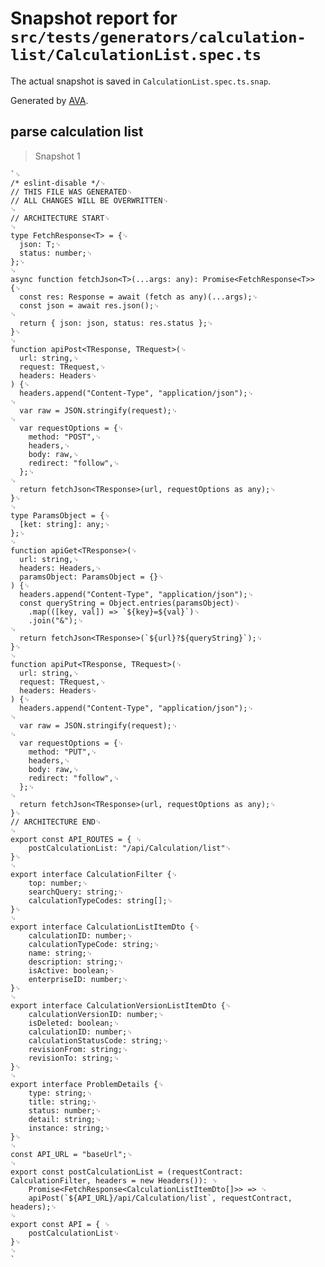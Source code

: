 # Snapshot report for `src/tests/generators/calculation-list/CalculationList.spec.ts`

The actual snapshot is saved in `CalculationList.spec.ts.snap`.

Generated by [AVA](https://avajs.dev).

## parse calculation list

> Snapshot 1

    `␊
    /* eslint-disable */␊
    // THIS FILE WAS GENERATED␊
    // ALL CHANGES WILL BE OVERWRITTEN␊
    ␊
    // ARCHITECTURE START␊
    ␊
    type FetchResponse<T> = {␊
      json: T;␊
      status: number;␊
    };␊
    ␊
    async function fetchJson<T>(...args: any): Promise<FetchResponse<T>> {␊
      const res: Response = await (fetch as any)(...args);␊
      const json = await res.json();␊
    ␊
      return { json: json, status: res.status };␊
    }␊
    ␊
    function apiPost<TResponse, TRequest>(␊
      url: string,␊
      request: TRequest,␊
      headers: Headers␊
    ) {␊
      headers.append("Content-Type", "application/json");␊
    ␊
      var raw = JSON.stringify(request);␊
    ␊
      var requestOptions = {␊
        method: "POST",␊
        headers,␊
        body: raw,␊
        redirect: "follow",␊
      };␊
    ␊
      return fetchJson<TResponse>(url, requestOptions as any);␊
    }␊
    ␊
    type ParamsObject = {␊
      [ket: string]: any;␊
    };␊
    ␊
    function apiGet<TResponse>(␊
      url: string,␊
      headers: Headers,␊
      paramsObject: ParamsObject = {}␊
    ) {␊
      headers.append("Content-Type", "application/json");␊
      const queryString = Object.entries(paramsObject)␊
        .map(([key, val]) => `${key}=${val}`)␊
        .join("&");␊
    ␊
      return fetchJson<TResponse>(`${url}?${queryString}`);␊
    }␊
    ␊
    function apiPut<TResponse, TRequest>(␊
      url: string,␊
      request: TRequest,␊
      headers: Headers␊
    ) {␊
      headers.append("Content-Type", "application/json");␊
    ␊
      var raw = JSON.stringify(request);␊
    ␊
      var requestOptions = {␊
        method: "PUT",␊
        headers,␊
        body: raw,␊
        redirect: "follow",␊
      };␊
    ␊
      return fetchJson<TResponse>(url, requestOptions as any);␊
    }␊
    // ARCHITECTURE END␊
    ␊
    export const API_ROUTES = { ␊
    	postCalculationList: "/api/Calculation/list"␊
    }␊
    ␊
    export interface CalculationFilter {␊
    	top: number;␊
    	searchQuery: string;␊
    	calculationTypeCodes: string[];␊
    }␊
    ␊
    export interface CalculationListItemDto {␊
    	calculationID: number;␊
    	calculationTypeCode: string;␊
    	name: string;␊
    	description: string;␊
    	isActive: boolean;␊
    	enterpriseID: number;␊
    }␊
    ␊
    export interface CalculationVersionListItemDto {␊
    	calculationVersionID: number;␊
    	isDeleted: boolean;␊
    	calculationID: number;␊
    	calculationStatusCode: string;␊
    	revisionFrom: string;␊
    	revisionTo: string;␊
    }␊
    ␊
    export interface ProblemDetails {␊
    	type: string;␊
    	title: string;␊
    	status: number;␊
    	detail: string;␊
    	instance: string;␊
    }␊
    ␊
    const API_URL = "baseUrl";␊
    ␊
    export const postCalculationList = (requestContract: CalculationFilter, headers = new Headers()): ␊
    	Promise<FetchResponse<CalculationListItemDto[]>> => ␊
    	apiPost(`${API_URL}/api/Calculation/list`, requestContract, headers);␊
    ␊
    export const API = { ␊
    	postCalculationList␊
    }␊
    ␊
    `
